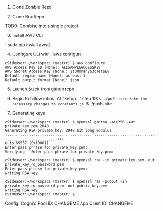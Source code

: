 1. Clone Zombie Repo

2. Clone Box Repo

TODO: Combine into a single project

3. Install AWS CLI

` sudo pip install awscli

4. Configure CLI with:
`aws configure
```
c9ideuser:~/workspace (master) $ aws configure
AWS Access Key ID [None]: AKISAMPLEACCESSKEY
AWS Secret Access Key [None]: jt00m@any$3cret$Ev
Default region name [None]: us-east-1
Default output format [None]: json
```
5. Launch Stack from github repo

6. Begin to follow intros. At "Setup..." step 19:
`$ ./pull-site
Make the necessary changes to constants.js
`$ ./push-site

7. Generating keys
```
c9ideuser:~/workspace (master) $ openssl genrsa -aes256 -out private_key.pem 2048
Generating RSA private key, 2048 bit long modulus
.........................................................................................................+++
........................+++
e is 65537 (0x10001)
Enter pass phrase for private_key.pem:
Verifying - Enter pass phrase for private_key.pem:

c9ideuser:~/workspace (master) $ openssl rsa -in private_key.pem -out private_key_no_password.pem
Enter pass phrase for private_key.pem:
writing RSA key

c9ideuser:~/workspace (master) $ openssl rsa -pubout -in private_key_no_password.pem -out public_key.pem
writing RSA key
c9ideuser:~/workspace (master) $ 
```

Config:
Cognito Pool ID: CHANGEME
App Client ID: CHANGEME